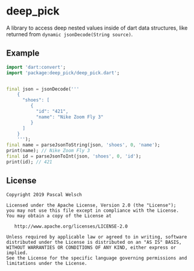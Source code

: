 # deep_pick

A library to access deep nested values inside of dart data structures, like returned from `dynamic jsonDecode(String source)`.

## Example


```dart
import 'dart:convert';
import 'package:deep_pick/deep_pick.dart';


final json = jsonDecode('''
    {
      "shoes": [
         { 
           "id": "421",
           "name": "Nike Zoom Fly 3"
         }
      ]
    }
    ''');
final name = parseJsonToString(json, 'shoes', 0, 'name');
print(name); // Nike Zoom Fly 3
final id = parseJsonToInt(json, 'shoes', 0, 'id');
print(id); // 421
```

## License

```
Copyright 2019 Pascal Welsch

Licensed under the Apache License, Version 2.0 (the "License");
you may not use this file except in compliance with the License.
You may obtain a copy of the License at

   http://www.apache.org/licenses/LICENSE-2.0

Unless required by applicable law or agreed to in writing, software
distributed under the License is distributed on an "AS IS" BASIS,
WITHOUT WARRANTIES OR CONDITIONS OF ANY KIND, either express or implied.
See the License for the specific language governing permissions and
limitations under the License.
```
